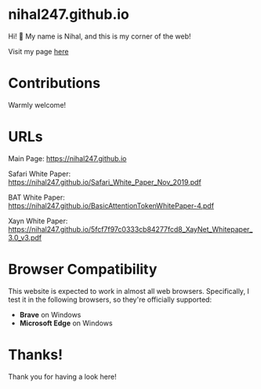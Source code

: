 # nihal247.github.io

Hi! 👋 My name is Nihal, and this is my corner of the web!

Visit my page [here](https://nihal247.github.io/)

# Contributions

Warmly welcome!

# URLs

Main Page: https://nihal247.github.io

Safari White Paper: https://nihal247.github.io/Safari_White_Paper_Nov_2019.pdf

BAT White Paper: https://nihal247.github.io/BasicAttentionTokenWhitePaper-4.pdf

Xayn White Paper: https://nihal247.github.io/5fcf7f97c0333cb84277fcd8_XayNet_Whitepaper_3.0_v3.pdf

# Browser Compatibility

This website is expected to work in almost all web browsers. Specifically, I test it in the following browsers, so they're officially supported:

- **Brave** on Windows
- **Microsoft Edge** on Windows

# Thanks!

Thank you for having a look here!
